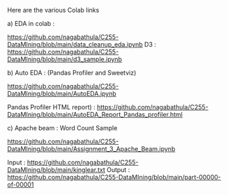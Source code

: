 
Here are the various Colab links

a) EDA in colab :

https://github.com/nagabathula/C255-DataMIning/blob/main/data_cleanup_eda.ipynb
D3 : https://github.com/nagabathula/C255-DataMIning/blob/main/d3_sample.ipynb

b) Auto EDA : (Pandas Profiler and Sweetviz)

https://github.com/nagabathula/C255-DataMIning/blob/main/AutoEDA.ipynb 

Pandas Profiler HTML report) : https://github.com/nagabathula/C255-DataMIning/blob/main/AutoEDA_Report_Pandas_profiler.html

c) Apache beam : Word Count Sample

  https://github.com/nagabathula/C255-DataMIning/blob/main/Assignment_3_Apache_Beam.ipynb
  
  Input : https://github.com/nagabathula/C255-DataMIning/blob/main/kinglear.txt
  Output : https://github.com/nagabathula/C255-DataMIning/blob/main/part-00000-of-00001
  
